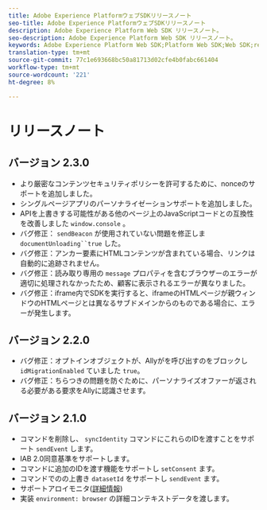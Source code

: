 ```yaml
---
title: Adobe Experience PlatformウェブSDKリリースノート
seo-title: Adobe Experience PlatformウェブSDKリリースノート
description: Adobe Experience Platform Web SDK リリースノート。
seo-description: Adobe Experience Platform Web SDK リリースノート。
keywords: Adobe Experience Platform Web SDK;Platform Web SDK;Web SDK;release notes;
translation-type: tm+mt
source-git-commit: 77c1e693668bc50a81713d02cfe4b0fabc661404
workflow-type: tm+mt
source-wordcount: '221'
ht-degree: 8%

---
```



# リリースノート

## バージョン 2.3.0

* より厳密なコンテンツセキュリティポリシーを許可するために、nonceのサポートを追加しました。
* シングルページアプリのパーソナライゼーションサポートを追加しました。
* APIを上書きする可能性がある他のページ上のJavaScriptコードとの互換性を改善しました `window.console` 。
* バグ修正： `sendBeacon` が使用されていない問題を修正しま `documentUnloading``true` した。
* バグ修正：アンカー要素にHTMLコンテンツが含まれている場合、リンクは自動的に追跡されません。
* バグ修正：読み取り専用の `message` プロパティを含むブラウザーのエラーが適切に処理されなかったため、顧客に表示されるエラーが異なりました。
* バグ修正：iframe内でSDKを実行すると、iframeのHTMLページが親ウィンドウのHTMLページとは異なるサブドメインからのものである場合に、エラーが発生します。

## バージョン 2.2.0

* バグ修正：オプトインオブジェクトが、Allyがを呼び出すのをブロックし `idMigrationEnabled` ていました `true`。
* バグ修正：ちらつきの問題を防ぐために、パーソナライズオファーが返される必要がある要求をAllyに認識させます。

## バージョン 2.1.0

* コマンドを削除し、 `syncIdentity` コマンドにこれらのIDを渡すことをサポート `sendEvent` します。
* IAB 2.0同意基準をサポートします。
* コマンドに追加のIDを渡す機能をサポートし `setConsent` ます。
* コマンドでのの上書き `datasetId` をサポートし `sendEvent` ます。
* サポートアロイモニタ([詳細情報](https://github.com/adobe/alloy/wiki/Monitoring-Hooks))
* 実装 `environment: browser` の詳細コンテキストデータを渡します。

